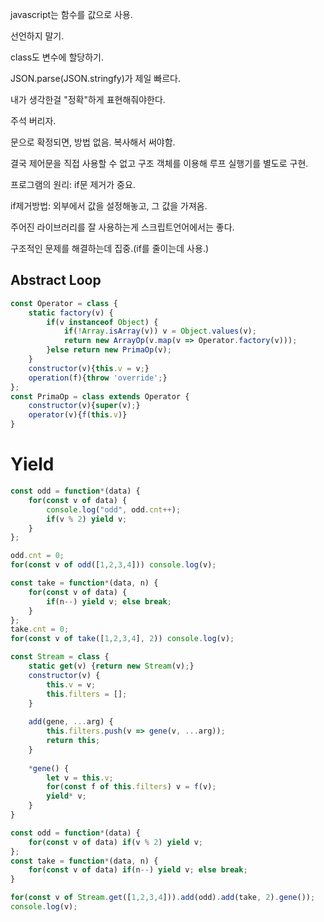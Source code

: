 javascript는 함수를 값으로 사용.

선언하지 말기.



class도 변수에 할당하기.



JSON.parse(JSON.stringfy)가 제일 빠르다.

내가 생각한걸 "정확"하게 표현해줘야한다.



주석 버리자.



문으로 확정되면, 방법 없음. 복사해서 써야함.



결국 제어문을 직접 사용할 수 없고 구조 객체를 이용해 루프 실행기를 별도로 구현.

프로그램의 원리: if문 제거가 중요.

if제거방법: 외부에서 값을 설정해놓고, 그 값을 가져옴.



주어진 라이브러리를 잘 사용하는게 스크립트언어에서는 좋다.

구조적인 문제를 해결하는데 집중.(if를 줄이는데 사용.)



## Abstract Loop





```javascript
const Operator = class {
	static factory(v) {
        if(v instanceof Object) {
            if(!Array.isArray(v)) v = Object.values(v);
            return new ArrayOp(v.map(v => Operator.factory(v)));
        }else return new PrimaOp(v);
    }
    constructor(v){this.v = v;}
    operation(f){throw 'override';}
};
const PrimaOp = class extends Operator {
    constructor(v){super(v);}
    operator(v){f(this.v)}
}
```



# Yield



```javascript
const odd = function*(data) {
    for(const v of data) {
        console.log("odd", odd.cnt++);
        if(v % 2) yield v;
    }
};

odd.cnt = 0;
for(const v of odd([1,2,3,4])) console.log(v);
```

```javascript
const take = function*(data, n) {
    for(const v of data) {
		if(n--) yield v; else break;
    }
};
take.cnt = 0;
for(const v of take([1,2,3,4], 2)) console.log(v);
```





```javascript
const Stream = class {
    static get(v) {return new Stream(v);}
    constructor(v) {
        this.v = v;
        this.filters = [];
    }
    
    add(gene, ...arg) {
        this.filters.push(v => gene(v, ...arg));
        return this;
    }
    
    *gene() {
        let v = this.v;
        for(const f of this.filters) v = f(v);
        yield* v;
    }
}
```

```javascript
const odd = function*(data) {
    for(const v of data) if(v % 2) yield v;
};
const take = function*(data, n) {
    for(const v of data) if(n--) yield v; else break;
}

for(const v of Stream.get([1,2,3,4])).add(odd).add(take, 2).gene());
console.log(v);
```

